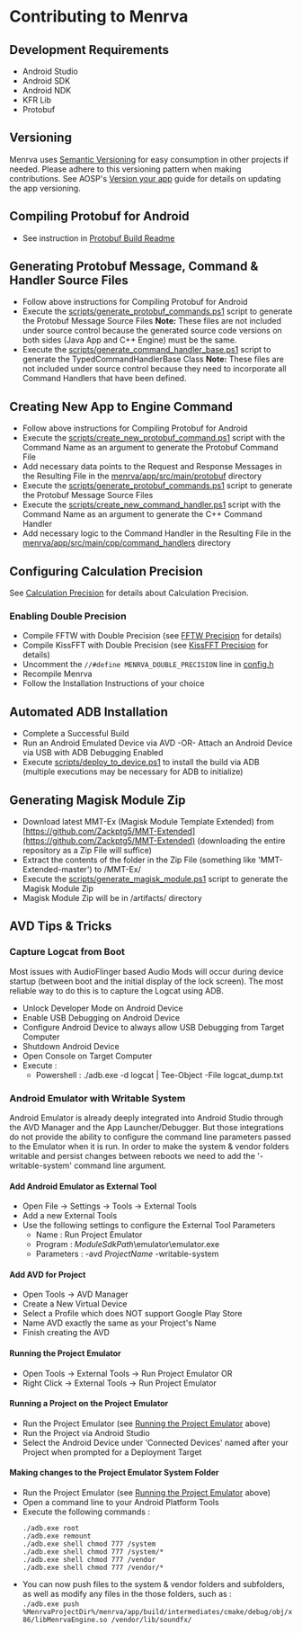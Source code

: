 # Contributing to Menrva

## Development Requirements
  - Android Studio
  - Android SDK
  - Android NDK
  - KFR Lib
  - Protobuf
  
## Versioning
Menrva uses [Semantic Versioning](https://semver.org/) for easy consumption in other projects if needed.  Please adhere to this versioning pattern when making contributions.  See AOSP's [Version your app](https://developer.android.com/studio/publish/versioning) guide for details on updating the app versioning.

## Compiling Protobuf for Android
  - See instruction in [Protobuf Build Readme](https://github.com/Jman420/protobuf_for_android/blob/develop/README.md)
  
## Generating Protobuf Message, Command & Handler Source Files
  - Follow above instructions for Compiling Protobuf for Android
  - Execute the [scripts/generate_protobuf_commands.ps1](scripts/generate_protobuf_commands.ps1) script to generate the Protobuf Message Source Files
  **Note:** These files are not included under source control because the generated source code versions on both sides (Java App and C++ Engine) must be the same.
  - Execute the [scripts/generate_command_handler_base.ps1](scripts/generate_command_handler_base.ps1) script to generate the TypedCommandHandlerBase Class
  **Note:** These files are not included under source control because they need to incorporate all Command Handlers that have been defined.

## Creating New App to Engine Command
  - Follow above instructions for Compiling Protobuf for Android
  - Execute the [scripts/create_new_protobuf_command.ps1](scripts/create_new_protobuf_command.ps1) script with the Command Name as an argument to generate the Protobuf Command File
  - Add necessary data points to the Request and Response Messages in the Resulting File in the [menrva/app/src/main/protobuf](menrva/app/src/main/protobuf) directory
  - Execute the [scripts/generate_protobuf_commands.ps1](scripts/generate_protobuf_commands.ps1) script to generate the Protobuf Message Source Files
  - Execute the [scripts/create_new_command_handler.ps1](scripts/create_new_command_handler.ps1) script with the Command Name as an argument to generate the C++ Command Handler
  - Add necessary logic to the Command Handler in the Resulting File in the [menrva/app/src/main/cpp/command_handlers](menrva/app/src/main/cpp/command_handlers) directory

## Configuring Calculation Precision
See [Calculation Precision](README.md#calculation-precision) for details about Calculation Precision.

### Enabling Double Precision
  - Compile FFTW with Double Precision (see [FFTW Precision](https://github.com/Jman420/fftw_for_android/blob/master/README.md#fftw-precision) for details)
  - Compile KissFFT with Double Precision (see [KissFFT Precision](https://github.com/Jman420/kissfft_for_android/blob/master/README.md#kissfft-precision) for details)
  - Uncomment the ```//#define MENRVA_DOUBLE_PRECISION``` line in [config.h](menrva/app/src/main/cpp/config.h)
  - Recompile Menrva
  - Follow the Installation Instructions of your choice
  
## Automated ADB Installation
  - Complete a Successful Build
  - Run an Android Emulated Device via AVD -OR- Attach an Android Device via USB with ADB Debugging Enabled
  - Execute [scripts/deploy_to_device.ps1](scripts/deploy_to_device.ps1) to install the build via ADB (multiple executions may be necessary for ADB to initialize)

## Generating Magisk Module Zip
  - Download latest MMT-Ex (Magisk Module Template Extended) from [https://github.com/Zackptg5/MMT-Extended](https://github.com/Zackptg5/MMT-Extended) (downloading the entire repository as a Zip File will suffice)
  - Extract the contents of the folder in the Zip File (something like 'MMT-Extended-master') to /MMT-Ex/
  - Execute the [scripts/generate_magisk_module.ps1](scripts/generate_magisk_module.ps1) script to generate the Magisk Module Zip
  - Magisk Module Zip will be in /artifacts/ directory

## AVD Tips & Tricks

### Capture Logcat from Boot
Most issues with AudioFlinger based Audio Mods will occur during device startup (between boot and the initial display of the lock screen).  The most reliable way to do this is to capture the Logcat using ADB.

  - Unlock Developer Mode on Android Device
  - Enable USB Debugging on Android Device
  - Configure Android Device to always allow USB Debugging from Target Computer
  - Shutdown Android Device
  - Open Console on Target Computer
  - Execute :
    * Powershell : ./adb.exe -d logcat | Tee-Object -File logcat_dump.txt

### Android Emulator with Writable System
Android Emulator is already deeply integrated into Android Studio through the AVD Manager and the App Launcher/Debugger.  But those integrations do not provide the ability to configure the command line parameters passed to the Emulator when it is run.  In order to make the system & vendor folders writable and persist changes between reboots we need to add the '-writable-system' command line argument.

#### Add Android Emulator as External Tool
  - Open File -> Settings -> Tools -> External Tools
  - Add a new External Tools
  - Use the following settings to configure the External Tool Parameters
    * Name : Run Project Emulator
    * Program : $ModuleSdkPath$\emulator\emulator.exe
    * Parameters : -avd $ProjectName$ -writable-system

#### Add AVD for Project
  - Open Tools -> AVD Manager
  - Create a New Virtual Device
  - Select a Profile which does NOT support Google Play Store
  - Name AVD exactly the same as your Project's Name
  - Finish creating the AVD

#### Running the Project Emulator
  - Open Tools -> External Tools -> Run Project Emulator
  OR
  - Right Click -> External Tools -> Run Project Emulator

#### Running a Project on the Project Emulator
  - Run the Project Emulator (see [Running the Project Emulator](#running-the-project-emulator) above)
  - Run the Project via Android Studio
  - Select the Android Device under 'Connected Devices' named after your Project when prompted for a Deployment Target

#### Making changes to the Project Emulator System Folder
  - Run the Project Emulator (see [Running the Project Emulator](#running-the-project-emulator) above)
  - Open a command line to your Android Platform Tools
  - Execute the following commands :  
    ```
    ./adb.exe root
    ./adb.exe remount
    ./adb.exe shell chmod 777 /system
    ./adb.exe shell chmod 777 /system/*
    ./adb.exe shell chmod 777 /vendor
    ./adb.exe shell chmod 777 /vendor/*
    ```
  - You can now push files to the system & vendor folders and subfolders, as well as modify any files in the those folders, such as :  
  ```./adb.exe push %MenrvaProjectDir%/menrva/app/build/intermediates/cmake/debug/obj/x86/libMenrvaEngine.so /vendor/lib/soundfx/```
